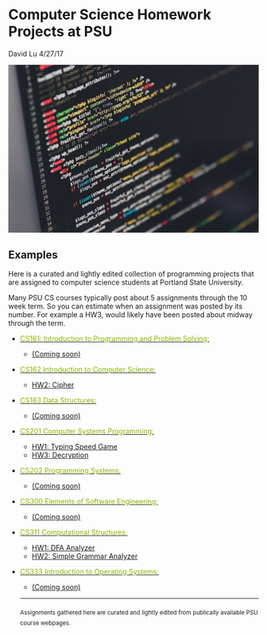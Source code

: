 
Computer Science Homework Projects at PSU
========
David Lu
4/27/17

![code](code.jpg)

Examples
------
Here is a curated and lightly edited collection of programming projects that are assigned to computer science students at Portland State University.

Many PSU CS courses typically post about 5 assignments through the 10 week term. So you can estimate when an assignment was posted by its number. For example a HW3, would likely have been posted about midway through the term.


* [<span style="color:#8ab400">CS161: Introduction to Programming and Problem Solving:](https://www.pdx.edu/computer-science/cs161)
  * [(Coming soon)](Projects.html)


* [<span style="color:#8ab400">CS162 Introduction to Computer Science:](https://www.pdx.edu/computer-science/cs162)
  * [HW2: Cipher](Projects/Cipher.html)


* [<span style="color:#8ab400">CS163 Data Structures:](https://www.pdx.edu/computer-science/cs163)
  * [(Coming soon)](Projects.html)


* [<span style="color:#8ab400">CS201 Computer Systems Programming:](https://www.pdx.edu/computer-science/cs201)
  * [HW1: Typing Speed Game](Projects/Typing_Speed_Game.html)
  * [HW3: Decryption](Projects/Decryption.html)


* [<span style="color:#8ab400">CS202 Programming Systems:](https://www.pdx.edu/computer-science/cs202)
  * [(Coming soon)](Projects.html)


* [<span style="color:#8ab400">CS300 Elements of Software Engineering:](https://www.pdx.edu/computer-science/cs300)
  * [(Coming soon)](Projects.html)


* [<span style="color:#8ab400">CS311 Computational Structures:](https://www.pdx.edu/computer-science/cs311)
  * [HW1: DFA Analyzer](Projects/DFA_Analyzer.html)
  * [HW2: Simple Grammar Analyzer](Projects/Simple_Grammar_Analyzer.html)


* [<span style="color:#8ab400">CS333 Introduction to Operating Systems:](https://www.pdx.edu/computer-science/cs333)
  * [(Coming soon)](Projects.html)
  -----
  <sub> Assignments gathered here are curated and lightly edited from publically available PSU course webpages.

